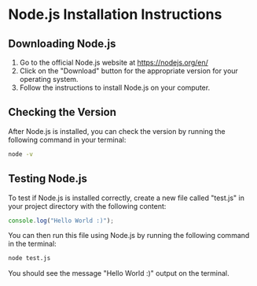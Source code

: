 # Node.js Installation Instructions

## Downloading Node.js
1. Go to the official Node.js website at https://nodejs.org/en/
2. Click on the "Download" button for the appropriate version for your operating system.
3. Follow the instructions to install Node.js on your computer.

## Checking the Version
After Node.js is installed, you can check the version by running the following command in your terminal:

```bash
node -v 
```


## Testing Node.js
To test if Node.js is installed correctly, create a new file called "test.js" in your project directory with the following content:
```javascript
console.log("Hello World :)");
```

You can then run this file using Node.js by running the following command in the terminal:

```bash
node test.js
```

You should see the message "Hello World :)" output on the terminal.
